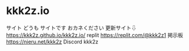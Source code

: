 # kkk2z.io
サイト
どうも
サイトです
おカネください
更新サイト⇩
https://kkk2z.github.io/kkk2z.io/
replit
https://replit.com/@kkk2z1
掲示板
https://nieru.net/kkk2z
Discord
 kkk2z
 
